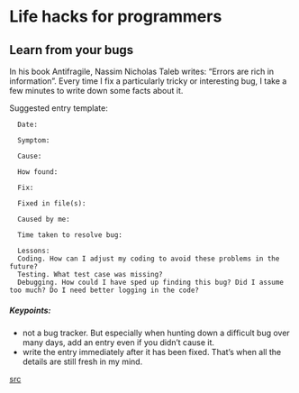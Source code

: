 # Life hacks for programmers

## Learn from your bugs
In his book Antifragile, Nassim Nicholas Taleb writes:
“Errors are rich in information”.
Every time I fix a particularly tricky or interesting bug,
I take a few minutes to write down some facts about it.

Suggested entry template:
```
  Date:

  Symptom:

  Cause:

  How found:

  Fix:

  Fixed in file(s):

  Caused by me:

  Time taken to resolve bug:

  Lessons:
  Coding. How can I adjust my coding to avoid these problems in the future?
  Testing. What test case was missing?
  Debugging. How could I have sped up finding this bug? Did I assume too much? Do I need better logging in the code?
```
##### Keypoints:
- not a bug tracker. But especially when hunting down a difficult
  bug over many days, add an entry even if you didn’t cause it.
- write the entry immediately after it has been fixed. That’s when
  all the details are still fresh in my mind.

[src]( https://henrikwarne.com/2016/04/28/learning-from-your-bugs/ )
